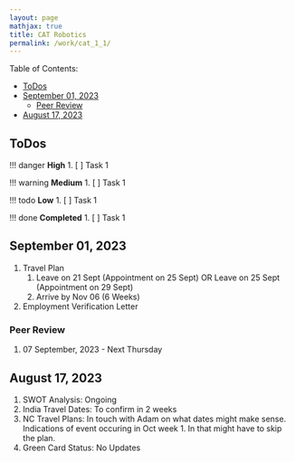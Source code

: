 ```yaml
---
layout: page
mathjax: true
title: CAT Robotics
permalink: /work/cat_1_1/
---
```


Table of Contents:
- [ToDos](#todos)
- [September 01, 2023](#september-01-2023)
  - [Peer Review](#peer-review)
- [August 17, 2023](#august-17-2023)

## ToDos
!!! danger **High**
    1. [ ] Task 1

!!! warning **Medium**
    1. [ ] Task 1

!!! todo **Low**
    1. [ ] Task 1

!!! done **Completed**
    1. [ ] Task 1

## September 01, 2023
1. Travel Plan
   1. Leave on 21 Sept (Appointment on 25 Sept)
      OR
      Leave on 25 Sept (Appointment on 29 Sept)
   2. Arrive by Nov 06 (6 Weeks)
2. Employment Verification Letter


### Peer Review
1. 07 September, 2023 - Next Thursday 

## August 17, 2023
1. SWOT Analysis: Ongoing
2. India Travel Dates: To confirm in 2 weeks
3. NC Travel Plans: In touch with Adam on what dates might make sense. Indications of event occuring in Oct week 1. In that might have to skip the plan. 
4. Green Card Status: No Updates 